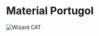 # Material Portugol
![Wizard CAT](https://media1.tenor.com/m/4EBa6a_1QO8AAAAC/cat-gun-cat-with-gun.gif)
